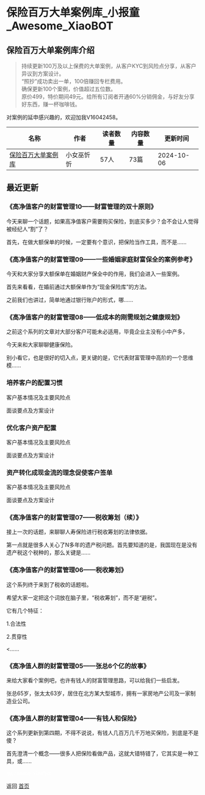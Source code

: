 # 保险百万大单案例库_小报童_Awesome_XiaoBOT

## 保险百万大单案例库介绍
> 持续更新100万及以上保费的大单案例，从客户KYC到风险点分享，从客户异议到方案设计。    
“照抄”成功卖出一单，100倍赚回专栏费用。    
确保更新100个案例，价值超过五位数。    
原价499，特价期间49元。给所有订阅者开通60%分销佣金，与好友分享好东西，赚一杯咖啡钱。    
    
对案例的延申感兴趣的，欢迎加我V16042458。  
  


|名称|作者|读者数量|内容数量|更新时间|
|---|---|---|---|---|
|[保险百万大单案例库](https://xiaobot.net/p/Angela310?refer=9c3f1c95-a052-465a-9902-f6d75080262a)|小女巫忻忻|57人|73篇|2024-10-06|

## 最近更新
### 《高净值客户的财富管理10——财富管理的双十原则》

今天来聊一个话题，如果高净值客户需要购买保险，到底买多少？会不会让人觉得被经纪人“割”了？



首先，在做大额保单的时候，一定要有个意识，把保险当作工具，而不是......

### 《高净值客户的财富管理09——一些婚姻家庭财富保全的案例参考》

今天和大家分享大额保单在婚姻财产保全中的作用，我们会进入一些案例。

首先来看看，在婚前通过大额保单作为“现金保险库”的方法。

之前我们也讲过，简单地通过银行账户的形式，哪......

### 《高净值客户的财富管理08——低成本的刚需规划之健康规划》

之前这个系列的文章对大部分客户可能未必适用，毕竟企业主没有小中产多，

今天来和大家聊聊健康保险。

别小看它，也是很好的切入点，更关键的是，它代表财富管理中高阶的一个思维模......

### 培养客户的配置习惯

客户基本情况及主要风险点

面谈要点及方案设计

### 优化客户资产配置

客户基本情况及主要风险点

面谈要点及方案设计

### 资产转化成现金流的理念促使客户签单

客户基本情况及主要风险点

面谈要点及方案设计

### 《高净值客户的财富管理07——税收筹划（续）》

接上一次的话题，来聊聊人寿保险进行税收筹划的法律依据。



第一点就是很多人关心了N多年的遗产税问题。首先要知道的是，我国现在是没有遗产税这个税种的，那么关键是......

### 《高净值客户的财富管理06——税收筹划》

这个系列终于来到了税收的话题啦。

希望大家一定把这个词放在脑子里，“税收筹划”，而不是“避税”。

它有几个特征：

1.合法性

2.贯穿性

<......

### 《高净值人群的财富管理05——张总6个亿的故事》

来给大家看个案例吧，也许有钱人的财富管理思路，可以给我们一些启发。



张总65岁，张太太63岁，居住在北方某大型城市，拥有一家房地产公司及一家制造业公司。

### 《高净值人群的财富管理04——有钱人和保险》

这个系列更新到第四期，不得不说说，有钱人几百万几千万地买保险，到底是不是傻？



首先澄清一个概念——很多人把保险看做产品，这就大错特错了，它其实是一种工具，或......


<a href="https://github.com/Reno9527/awesome-xiaobot" style="color: white; text-decoration: none;">awesome-xiaobot</a>

返回 [首页](../README.md)
